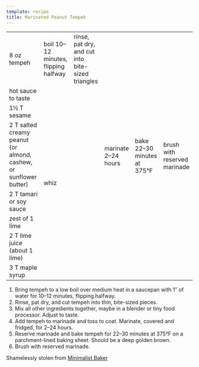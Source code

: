 ```yaml
---
template: recipe
title: Marinated Peanut Tempeh
---
```

<table>
<tr>
  <td>8 oz tempeh</td>
  <td>boil 10&ndash;12 minutes, flipping halfway</td>
  <td>rinse, pat dry, and cut into bite-sized triangles</td>
  <td rowspan="8">marinate 2&ndash;24 hours</td>
  <td rowspan="8">bake 22&ndash;30 minutes at 375&deg;F</td>
  <td rowspan="8">brush with reserved marinade</td>
</tr>
<tr>
  <td>hot sauce to taste</td>
  <td colspan="2" rowspan="7">whiz</td>
</tr>
<tr>
  <td>1&frac12; T sesame </td>
</tr>
<tr>
  <td>2 T salted creamy peanut (or almond, cashew, or sunflower butter)</td>
</tr>
<tr>
  <td>2 T tamari or soy sauce</td>
</tr>
<tr>
  <td>zest of 1 lime</td>
</tr>
<tr>
  <td>2 T lime juice (about 1 lime)</td>
</tr>
<tr>
  <td>3 T maple syrup</td>
</tr>
</table>

1. Bring tempeh to a low boil over medium heat in a saucepan with 1&Prime; of water for 10&ndash;12 minutes, flipping halfway.
2. Rinse, pat dry, and cut tempeh into thin, bite-sized pieces.
3. Mix all other ingredients together, maybe in a blender or tiny food processor. Adjust to taste.
4. Add tempeh to marinade and toss to coat. Marinate, covered and fridged, for 2&ndash;24 hours.
5. Reserve marinade and bake tempeh for 22&ndash;30 minutes at 375&deg;F on a parchment-lined baking sheet. Should be a deep golden brown.
6. Brush with reserved marinade.

<p class="confession">Shamelessly stolen from <a href="https://minimalistbaker.com/marinated-peanut-tempeh-7-ingredients/"> Minimalist Baker</a></p>
